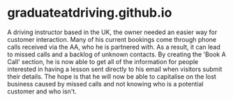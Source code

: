 # graduateatdriving.github.io

A driving instructor based in the UK, the owner needed an easier way for customer interaction. Many of his current bookings come through phone calls received via the AA, who he is partnered with. As a result, it can lead to missed calls and a backlog of unknown contacts. By creating the 'Book A Call' section, he is now able to get all of the information for people interested in having a lesson sent directly to his email when visitors submit their details. The hope is that he will now be able to capitalise on the lost business caused by missed calls and not knowing who is a potential customer and who isn't.
